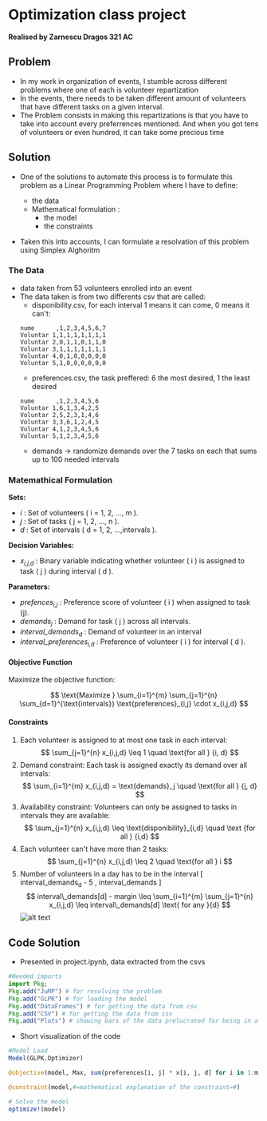 # Optimization class project
**Realised by Zarnescu Dragos 321 AC**
## Problem

- In my work in organization of events, I stumble across different problems where one of each is volunteer repartization
- In the events, there needs to be taken different amount of volunteers that have different tasks on a given interval.
- The Problem consists in making this repartizations is that you have to take into account every preferrences mentioned. And when you got tens of volunteers or even hundred, it can take some precious time 

## Solution

- One of the solutions to automate this process is to formulate this problem as a Linear Programming Problem where I have to define:
    - the data 
    - Mathematical formulation :
        - the model
        - the constraints 

- Taken this into accounts, I can formulate a resolvation of this problem using Simplex Alghoritm

### The Data

- data taken from 53 volunteers enrolled into an event
- The data taken is from two differents csv that are called:
    - disponibility.csv, for each interval 1 means it can come, 0 means it can't: 
    ```
    nume      ,1,2,3,4,5,6,7
    Voluntar 1,1,1,1,1,1,1,1
    Voluntar 2,0,1,1,0,1,1,0
    Voluntar 3,1,1,1,1,1,1,1
    Voluntar 4,0,1,0,0,0,0,0
    Voluntar 5,1,0,0,0,0,0,0
    ```
    - preferences.csv, the task preffered: 6 the most desired, 1 the least desired
    ```
    nume      ,1,2,3,4,5,6
    Voluntar 1,6,1,3,4,2,5
    Voluntar 2,5,2,3,1,4,6
    Voluntar 3,3,6,1,2,4,5
    Voluntar 4,1,2,3,4,5,6
    Voluntar 5,1,2,3,4,5,6
    ```
    - demands -> randomize demands over the 7 tasks on each that sums up to 100 needed intervals
### Matemathical Formulation

**Sets:**
- _i_ : Set of volunteers ( i = 1, 2, ..., m ).
- _j_ : Set of tasks ( j = 1, 2, ..., n ).
- _d_ : Set of intervals ( d = 1, 2, ...,intervals ).

**Decision Variables:**
- _x<sub>i,j,d</sub>_ : Binary variable indicating whether volunteer ( i ) is assigned to task ( j ) during interval ( d ).

**Parameters:**
- _prefences<sub>i,j</sub>_ : Preference score of volunteer ( i ) when assigned to task (j).
- _demands<sub>j</sub>_ : Demand for task ( j ) across all intervals.
- _interval_demands<sub>d</sub>_ : Demand of volunteer in an interval 
- _interval_preferences<sub>i,d</sub>_ : Preference of volunteer \( i \) for interval \( d \).

#### Objective Function
Maximize the objective function:

$$
\text{Maximize }  \sum_{i=1}^{m} \sum_{j=1}^{n} \sum_{d=1}^{\text{intervals}} \text{preferences}_{i,j} \cdot x_{i,j,d}
$$

#### Constraints
1. Each volunteer is assigned to at most one task in each interval:
$$
\sum_{j=1}^{n} x_{i,j,d} \leq 1 \quad \text{for all } {i, d}
$$
2. Demand constraint: Each task is assigned exactly its demand over all intervals:
$$
\sum_{i=1}^{m} x_{i,j,d} = \text{demands}_j \quad \text{for all } {j, d}
$$
3. Availability constraint: Volunteers can only be assigned to tasks in intervals they are available:
$$
\sum_{j=1}^{n} x_{i,j,d} \leq \text{disponibility}_{i,d} \quad \text {for all } {i,d}
$$
4. Each volunteer can't have more than 2 tasks:
$$
\sum_{j=1}^{n} x_{i,j,d} \leq 2 \quad \text{for all } i
$$
5. Number of volunteers in a day has to be in the interval [ interval_demands<sub>d</sub> - 5 , interval_demands ]
$$ interval\_demands[d] - margin \leq \sum_{i=1}^{m} \sum_{j=1}^{n} x_{i,j,d} \leq interval\_demands[d] \text{ for any }{d}
$$
![alt text](https://github.com/draqq67/SimpleXProblem/blob/main/MathematicalExplanation.jpg?raw=true)



## Code Solution
- Presented in project.ipynb, data extracted from the csvs
```julia
#Needed imports
import Pkg; 
Pkg.add("JuMP") # for resolving the problem
Pkg.add("GLPK") # for loading the model
Pkg.add("DataFrames") # for getting the data from csv
Pkg.add("CSV") # for getting the data from csv
Pkg.add("Plots") # showing bars of the data prelucrated for being in a better visualising way
```
- Short visualization of the code
```julia
#Model Load
Model(GLPK.Optimizer)

@objective(model, Max, sum(preferences[i, j] * x[i, j, d] for i in 1:m, j in 1:n, d in 1:intervals)) #define the objective

@constraint(model,#=mathematical explanation of the constraint=#)

# Solve the model
optimize!(model)

```

